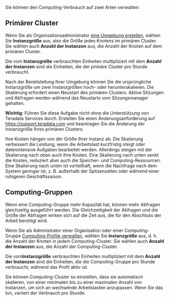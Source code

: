 Sie können den Computing-Verbrauch auf zwei Arten verwalten:

Primärer Cluster
----------------

Wenn Sie als Organisationsadministrator [eine Umgebung erstellen](qiv1640281527006.md), wählen Sie **Instanzgröße** aus, also die Größe jedes Knotens im primären Cluster. Sie wählen auch **Anzahl der Instanzen** aus, die Anzahl der Knoten auf dem primären Cluster.

Die vom **Instanzgröße** verbrauchten Einheiten multipliziert mit dem **Anzahl der Instanzen** sind die Einheiten, die der primäre Cluster pro Stunde verbraucht.

Nach der Bereitstellung Ihrer Umgebung können Sie die ursprüngliche Instanzgröße um zwei Instanzgrößen hoch- oder herunterskalieren. Die Skalierung erfordert einen Neustart des primären Clusters. Aktive Sitzungen und Abfragen werden während des Neustarts vom Sitzungsmanager gehalten.

**Wichtig**: Führen Sie diese Aufgabe nicht ohne die Unterstützung von Teradata Services durch. Erstellen Sie einen Änderungsanforderung auf <https://support.teradata.com> und beantragen Sie die Änderung der Instanzgröße Ihres primären Clusters.

Ihre Kosten hängen von der Größe Ihrer Instanz ab. Die Skalierung verbessert die Leistung, wenn die Arbeitslast kurzfristig steigt oder datenintensive Aufgaben bearbeitet werden. Allerdings steigen mit der Skalierung nach oben auch Ihre Kosten. Eine Skalierung nach unten senkt die Kosten, reduziert aber auch die Speicher- und Computing-Ressourcen. Eine Skalierung nach unten ist vorteilhaft, wenn die Nachfrage nach dem System geringer ist, z. B. außerhalb der Spitzenzeiten oder während einer ruhigeren Geschäftssaison.

Computing-Gruppen
-----------------

Wenn eine Computing-Gruppe mehr Kapazität hat, können mehr Abfragen gleichzeitig ausgeführt werden. Die Gleichzeitigkeit der Abfragen und die Größe der Abfragen wirken sich auf die Zeit aus, die für den Abschluss der Arbeit benötigt wird.

Wenn Sie als Administrator einer Organisation oder einer Computing-Gruppe [Computing-Profile verwalten](dvl1640281718303.md), wählen Sie **Instanzgröße** aus, d. h. die Anzahl der Knoten in jedem Computing-Cluster. Sie wählen auch **Anzahl der Instanzen** aus, die Anzahl der Computing-Cluster.

Die vom**Instanzgröße** verbrauchten Einheiten multipliziert mit dem **Anzahl der Instanzen** sind die Einheiten, die die Computing-Gruppe pro Stunde verbraucht, während das Profil aktiv ist.

Sie können Computing-Cluster so einstellen, dass sie automatisch skalieren, von einer minimalen bis zu einer maximalen Anzahl von Instanzen, um sich an wechselnde Arbeitslasten anzupassen. Wenn Sie das tun, variiert der Verbrauch pro Stunde.
